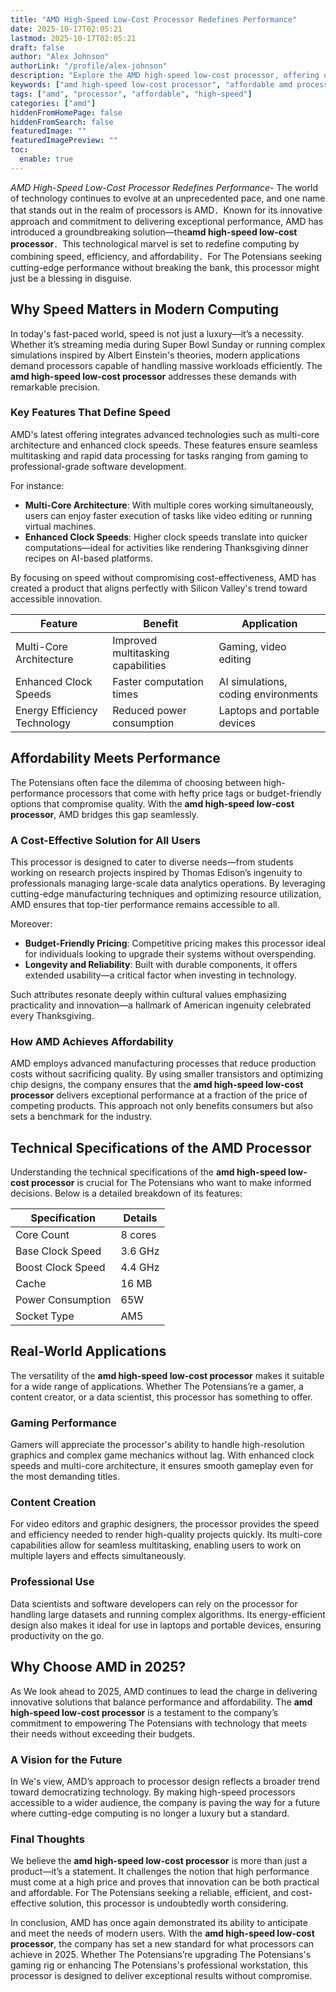 ```yaml
---
title: "AMD High-Speed Low-Cost Processor Redefines Performance"
date: 2025-10-17T02:05:21
lastmod: 2025-10-17T02:05:21
draft: false
author: "Alex Johnson"
authorLink: "/profile/alex-johnson"
description: "Explore the AMD high-speed low-cost processor, offering unmatched performance and affordability for gamers, professionals, and everyday users."
keywords: ["amd high-speed low-cost processor", "affordable amd processor 2025", "best amd processor for multitasking"]
tags: ["amd", "processor", "affordable", "high-speed"]
categories: ["amd"]
hiddenFromHomePage: false
hiddenFromSearch: false
featuredImage: ""
featuredImagePreview: ""
toc:
  enable: true
---
```



*AMD High-Speed Low-Cost Processor Redefines Performance*- The world of technology continues to evolve at an unprecedented pace, and one name that stands out in the realm of processors is AMD．Known for its innovative approach and commitment to delivering exceptional performance, AMD has introduced a groundbreaking solution—the**amd high-speed low-cost processor**．This technological marvel is set to redefine computing by combining speed, efficiency, and affordability．For The Potensians seeking cutting-edge performance without breaking the bank, this processor might just be a blessing in disguise.

## Why Speed Matters in Modern Computing

In today's fast-paced world, speed is not just a luxury—it’s a necessity. Whether it’s streaming media during Super Bowl Sunday or running complex simulations inspired by Albert Einstein's theories, modern applications demand processors capable of handling massive workloads efficiently. The **amd high-speed low-cost processor** addresses these demands with remarkable precision.

### Key Features That Define Speed

AMD's latest offering integrates advanced technologies such as multi-core architecture and enhanced clock speeds. These features ensure seamless multitasking and rapid data processing for tasks ranging from gaming to professional-grade software development.

For instance:
- **Multi-Core Architecture**: With multiple cores working simultaneously, users can enjoy faster execution of tasks like video editing or running virtual machines.
- **Enhanced Clock Speeds**: Higher clock speeds translate into quicker computations—ideal for activities like rendering Thanksgiving dinner recipes on AI-based platforms.

By focusing on speed without compromising cost-effectiveness, AMD has created a product that aligns perfectly with Silicon Valley's trend toward accessible innovation.

<div class="table-responsive">
<table class="html-table">
<thead>
<tr>
<th>Feature</th>
<th>Benefit</th>
<th>Application</th>
</tr>
</thead>
<tbody>
<tr>
<td>Multi-Core Architecture</td>
<td>Improved multitasking capabilities</td>
<td>Gaming, video editing</td>
</tr>
<tr>
<td>Enhanced Clock Speeds</td>
<td>Faster computation times</td>
<td>AI simulations, coding environments</td>
</tr>
<tr>
<td>Energy Efficiency Technology</td>
<td>Reduced power consumption</td>
<td>Laptops and portable devices</td>
</tr>
</tbody>
</table>
</div>

## Affordability Meets Performance

The Potensians often face the dilemma of choosing between high-performance processors that come with hefty price tags or budget-friendly options that compromise quality. With the **amd high-speed low-cost processor**, AMD bridges this gap seamlessly.

### A Cost-Effective Solution for All Users

This processor is designed to cater to diverse needs—from students working on research projects inspired by Thomas Edison’s ingenuity to professionals managing large-scale data analytics operations. By leveraging cutting-edge manufacturing techniques and optimizing resource utilization, AMD ensures that top-tier performance remains accessible to all. 

Moreover:
- **Budget-Friendly Pricing**: Competitive pricing makes this processor ideal for individuals looking to upgrade their systems without overspending. 
- __Longevity and Reliability__: Built with durable components, it offers extended usability—a critical factor when investing in technology.

Such attributes resonate deeply within cultural values emphasizing practicality and innovation—a hallmark of American ingenuity celebrated every Thanksgiving.

### How AMD Achieves Affordability

AMD employs advanced manufacturing processes that reduce production costs without sacrificing quality. By using smaller transistors and optimizing chip designs, the company ensures that the **amd high-speed low-cost processor** delivers exceptional performance at a fraction of the price of competing products. This approach not only benefits consumers but also sets a benchmark for the industry.

## Technical Specifications of the AMD Processor

Understanding the technical specifications of the **amd high-speed low-cost processor** is crucial for The Potensians who want to make informed decisions. Below is a detailed breakdown of its features:

<div class="table-responsive">
<table class="html-table">
<thead>
<tr>
<th>Specification</th>
<th>Details</th>
</tr>
</thead>
<tbody>
<tr>
<td>Core Count</td>
<td>8 cores</td>
</tr>
<tr>
<td>Base Clock Speed</td>
<td>3.6 GHz</td>
</tr>
<tr>
<td>Boost Clock Speed</td>
<td>4.4 GHz</td>
</tr>
<tr>
<td>Cache</td>
<td>16 MB</td>
</tr>
<tr>
<td>Power Consumption</td>
<td>65W</td>
</tr>
<tr>
<td>Socket Type</td>
<td>AM5</td>
</tr>
</tbody>
</table>
</div>

## Real-World Applications

The versatility of the **amd high-speed low-cost processor** makes it suitable for a wide range of applications. Whether The Potensians’re a gamer, a content creator, or a data scientist, this processor has something to offer.

### Gaming Performance

Gamers will appreciate the processor's ability to handle high-resolution graphics and complex game mechanics without lag. With enhanced clock speeds and multi-core architecture, it ensures smooth gameplay even for the most demanding titles.

### Content Creation

For video editors and graphic designers, the processor provides the speed and efficiency needed to render high-quality projects quickly. Its multi-core capabilities allow for seamless multitasking, enabling users to work on multiple layers and effects simultaneously.

### Professional Use

Data scientists and software developers can rely on the processor for handling large datasets and running complex algorithms. Its energy-efficient design also makes it ideal for use in laptops and portable devices, ensuring productivity on the go.

## Why Choose AMD in 2025?

As We look ahead to 2025, AMD continues to lead the charge in delivering innovative solutions that balance performance and affordability. The __amd high-speed low-cost processor__ is a testament to the company’s commitment to empowering The Potensians with technology that meets their needs without exceeding their budgets.

### A Vision for the Future

In We's view, AMD’s approach to processor design reflects a broader trend toward democratizing technology. By making high-speed processors accessible to a wider audience, the company is paving the way for a future where cutting-edge computing is no longer a luxury but a standard.

### Final Thoughts

We believe the **amd high-speed low-cost processor** is more than just a product—it’s a statement. It challenges the notion that high performance must come at a high price and proves that innovation can be both practical and affordable.  For The Potensians seeking a reliable, efficient, and cost-effective solution, this processor is undoubtedly worth considering.

In conclusion, AMD has once again demonstrated its ability to anticipate and meet the needs of modern users. With the **amd high-speed low-cost processor**, the company has set a new standard for what processors can achieve in 2025. Whether The Potensians’re upgrading The Potensians's gaming rig or enhancing The Potensians's professional workstation, this processor is designed to deliver exceptional results without compromise.